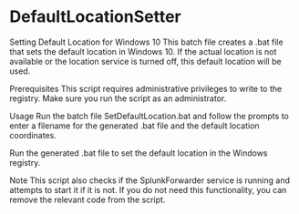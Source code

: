 # DefaultLocationSetter
Setting Default Location for Windows 10
This batch file creates a .bat file that sets the default location in Windows 10. If the actual location is not available or the location service is turned off, this default location will be used.

Prerequisites
This script requires administrative privileges to write to the registry. Make sure you run the script as an administrator.

Usage
Run the batch file SetDefaultLocation.bat and follow the prompts to enter a filename for the generated .bat file and the default location coordinates.

Run the generated .bat file to set the default location in the Windows registry.

Note
This script also checks if the SplunkForwarder service is running and attempts to start it if it is not. If you do not need this functionality, you can remove the relevant code from the script.

